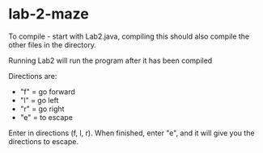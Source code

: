# lab-2-maze
To compile - start with Lab2.java, compiling this should also compile the other files in the directory.

Running Lab2 will run the program after it has been compiled

Directions are: 
* "f" = go forward
* "l" = go left
* "r" = go right
* "e" = to escape
  
Enter in directions (f, l, r). When finished, enter "e", and it will give you the directions to escape. 
